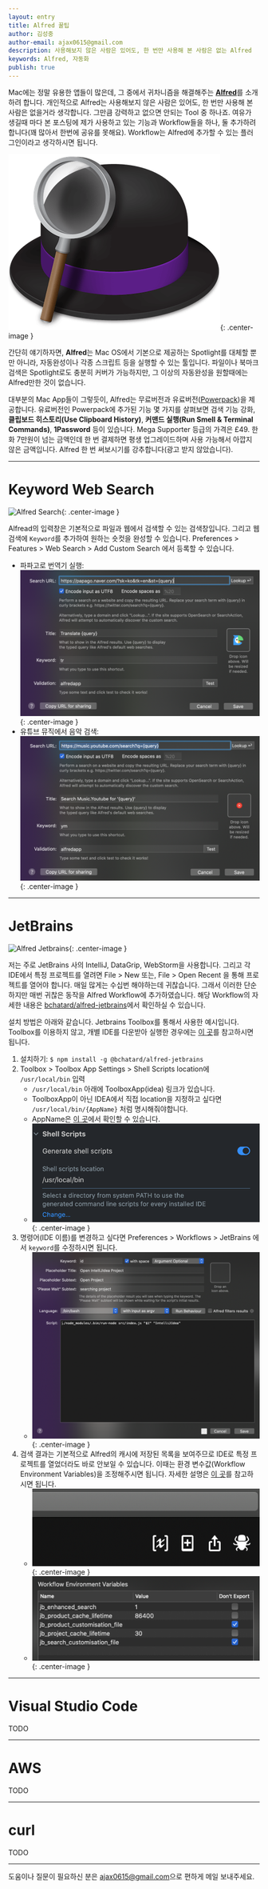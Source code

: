 ```yaml
---
layout: entry
title: Alfred 꿀팁
author: 김성중
author-email: ajax0615@gmail.com
description: 사용해보지 않은 사람은 있어도, 한 번만 사용해 본 사람은 없는 Alfred
keywords: Alfred, 자동화
publish: true
---
```


Mac에는 정말 유용한 앱들이 많은데, 그 중에서 귀차니즘을 해결해주는 [**Alfred**](https://www.alfredapp.com/)를 소개하려 합니다. 개인적으로 Alfred는 사용해보지 않은 사람은 있어도, 한 번만 사용해 본 사람은 없을거라 생각합니다. 그만큼 강력하고 없으면 안되는 Tool 중 하나죠. 여유가 생길때 마다 본 포스팅에 제가 사용하고 있는 기능과 Workflow들을 하나, 둘 추가하려 합니다(꽤 많아서 한번에 공유를 못해요). Workflow는 Alfred에 추가할 수 있는 플러그인이라고 생각하시면 됩니다.

![Alfred](/images/2020/10/07/alfred.png "Alfred"){: .center-image }

간단히 얘기하자면, **Alfred**는 Mac OS에서 기본으로 제공하는 Spotlight를 대체할 뿐만 아니라, 자동완성이나 각종 스크립트 등을 실행할 수 있는 툴입니다. 파일이나 북마크 검색은 Spotlight로도 충분히 커버가 가능하지만, 그 이상의 자동완성을 원할때에는 Alfred만한 것이 없습니다.

대부분의 Mac App들이 그렇듯이, Alfred는 무료버전과 유료버전([Powerpack](https://www.alfredapp.com/powerpack/))을 제공합니다. 유료버전인 Powerpack에 추가된 기능 몇 가지를 살펴보면 검색 기능 강화, **클립보드 히스토리(Use Clipboard History)**, **커맨드 실행(Run Smell & Terminal Commands)**, **1Password** 등이 있습니다. Mega Supporter 등급의 가격은 £49. 한화 7만원이 넘는 금액인데 한 번 결제하면 평생 업그레이드하며 사용 가능해서 아깝지 않은 금액입니다. Alfred 한 번 써보시기를 강추합니다(광고 받지 않았습니다).

---

# Keyword Web Search
![Alfred Search](/images/2020/10/07/alfred-search.gif "Alfred Search"){: .center-image }

Alfread의 입력창은 기본적으로 파일과 웹에서 검색할 수 있는 검색창입니다. 그리고 웹 검색에 `Keyword`를 추가하여 원하는 숏컷을 완성할 수 있습니다. Preferences \> Features \> Web Search \> Add Custom Search 에서 등록할 수 있습니다.

- 파파고로 번역기 실행: ![Alfred Search](/images/2020/10/07/alfred-search-1.png "Alfred Search"){: .center-image }
- 유튜브 뮤직에서 음악 검색: ![Alfred Search](/images/2020/10/07/alfred-search-2.png "Alfred Search"){: .center-image }

---

# JetBrains
![Alfred Jetbrains](/images/2020/10/07/alfred-jetbrains.gif "Alfred Jetbrains"){: .center-image }

저는 주로 JetBrains 사의 IntelliJ, DataGrip, WebStorm을 사용합니다. 그리고 각 IDE에서 특정 프로젝트를 열려면 File \> New 또는, File \> Open Recent 을 통해 프로젝트를 열어야 합니다. 매일 많게는 수십번 해야하는데 귀찮습니다. 그래서 이러한 단순하지만 매번 귀찮은 동작을 Alfred Workflow에 추가하였습니다. 해당 Workflow의 자세한 내용은 [bchatard/alfred-jetbrains](https://github.com/bchatard/alfred-jetbrains)에서 확인하실 수 있습니다.

설치 방법은 아래와 같습니다. Jetbrains Toolbox를 통해서 사용한 예시입니다. Toolbox를 이용하지 않고, 개별 IDE를 다운받아 실행한 경우에는 [이 곳](https://github.com/bchatard/alfred-jetbrains#init-shell-script)를 참고하시면 됩니다.

1. 설치하기: `$ npm install -g @bchatard/alfred-jetbrains`
2. Toolbox > Toolbox App Settings > Shell Scripts location에 `/usr/local/bin` 입력
   - `/usr/local/bin` 아래에 ToolboxApp(idea) 링크가 있습니다.
   - ToolboxApp이 아닌 IDEA에서 직접 location을 지정하고 싶다면 `/usr/local/bin/{AppName}` 처럼 명시해줘야합니다.
   - AppName은 [이 곳](https://github.com/bchatard/jetbrains-alfred-workflow#default-keywords)에서 확인할 수 있습니다.
   - ![Alfred Jetbrains](/images/2020/10/07/alfred-jetbrains-1.png "Alfred Jetbrains"){: .center-image }
3. 명령어(IDE 이름)를 변경하고 싶다면 Preferences \> Workflows \> JetBrains 에서 `keyword`를 수정하시면 됩니다.
   - ![Alfred Jetbrains](/images/2020/10/07/alfred-jetbrains-2.png "Alfred Jetbrains"){: .center-image }
4. 검색 결과는 기본적으로 Alfred의 캐시에 저장된 목록을 보여주므로 IDE로 특정 프로젝트를 열었더라도 바로 안보일 수 있습니다. 이때는 환경 변수값(Workflow Environment Variables)을 조정해주시면 됩니다. 자세한 설명은 [이 곳](https://github.com/bchatard/alfred-jetbrains#workflow-environment-variables)를 참고하시면 됩니다.
   - ![Alfred Jetbrains](/images/2020/10/07/alfred-jetbrains-3.png "Alfred Jetbrains"){: .center-image }
   - ![Alfred Jetbrains](/images/2020/10/07/alfred-jetbrains-4.png "Alfred Jetbrains"){: .center-image }

---

# Visual Studio Code
TODO

---

# AWS
TODO

---

# curl
TODO

---

도움이나 질문이 필요하신 분은 <a href="mailto:ajax0615gmail.com">ajax0615@gmail.com</a>으로 편하게 메일 보내주세요.
